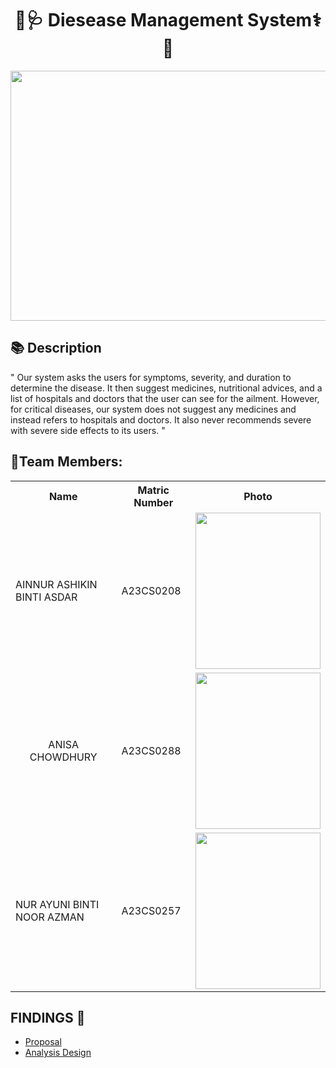 </head>
<body>
    <h1 align="center">🏥🩺 Diesease Management System⚕️💉</h1>
    <image src = "https://github.com/jjn7702/SECJ1023-PT2/assets/147675086/8f48ebd8-8433-44d4-a4df-10d850e12dec" width="1000" height="400">
    <h2>📚 Description</h2>
    <p> " Our system asks the users for symptoms, severity, and duration to determine the disease. It then suggest medicines, nutritional advices, and a list of hospitals and doctors that the user can see for the ailment. However, for critical diseases, our system does not suggest any medicines and instead refers to hospitals and doctors. It also never recommends severe with severe side effects to its users. "
    </p>
    <h2>🔗Team Members: </h2>
    <table>
        <tr>
            <th>Name</th>
            <th>Matric Number</th>
            <th>Photo</th>
        </tr>
        <tr>
            <td>AINNUR ASHIKIN BINTI ASDAR</td>
            <td>A23CS0208</td>
            <td> <image src = "https://github.com/jjn7702/SECJ1023-PT2/assets/147675086/5e8a1cd2-8e7a-46c0-b89b-b2795835220e" width="200" height="250"></td>
        </tr>
        <tr>
            <td align="center">ANISA CHOWDHURY</td>
            <td>A23CS0288</td>
            <td><img src="https://github.com/jjn7702/SECJ1023-PT2/blob/main/Submission/sec08_23242/MedSight/images/PassportSizedPhoto.jpg"  width="200" height="250"</td>
        </tr>
        <tr>
            <td>NUR AYUNI BINTI NOOR AZMAN</td>
            <td>A23CS0257</td>
            <td> <image src = "https://github.com/jjn7702/SECJ1023-PT2/assets/147675086/1767128c-e31d-4bde-a2d3-d4184ee72224" width="200" height="250"></td>
        </tr>
        </table>

   ## FINDINGS :mag_right:
   <ul>
   <li><a href="https://github.com/jjn7702/SECJ1023-PT2/tree/main/Submission/sec08_23242/MedSight/Proposal"> Proposal </a> </li>
   <li><a href="https://github.com/jjn7702/SECJ1023-PT2/tree/main/Submission/sec08_23242/MedSight/Analysis-Design"> Analysis Design </a> </li>
   </ul>
    
</body>
</html>

